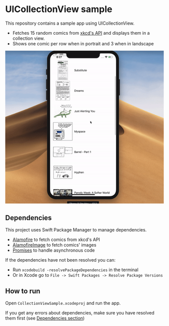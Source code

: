 # UICollectionView sample

This repository contains a sample app using UICollectionView.

-   Fetches 15 random comics from [xkcd's API](https://xkcd.com/json.html) and displays them in a collection view.
-   Shows one comic per row when in portrait and 3 when in landscape

![app gif](./app-gif.gif)

## Dependencies

This project uses Swift Package Manager to manage dependencies.

-   [Alamofire](https://github.com/Alamofire/Alamofire) to fetch comics from xkcd's API
-   [AlamofireImage](https://github.com/Alamofire/AlamofireImage) to fetch comics' images
-   [Promises](https://github.com/google/promises) to handle asynchronous code

If the dependencies have not been resolved you can:

-   Run `xcodebuild -resolvePackageDependencies` in the terminal
-   Or in Xcode go to `File -> Swift Packages -> Resolve Package Versions`

## How to run

Open `CollectionViewSample.xcodeproj` and run the app.

If you get any errors about dependencies, make sure you have resolved them first (see [Dependencies section](#Dependencies))
